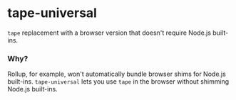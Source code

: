 # tape-universal

`tape` replacement with a browser version that doesn't require Node.js built-ins.

### Why?

Rollup, for example, won't automatically bundle browser shims for Node.js built-ins. `tape-universal` lets you use `tape` in the browser without shimming Node.js built-ins.
